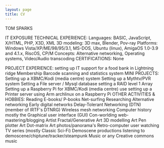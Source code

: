 ```yaml
---
layout: page
title: CV
---
```

TOM SPARKS


IT EXPOSURE
TECHNICAL EXPERIENCE:
Languages:	BASIC, JavaScript, X/HTML, PHP, X3D, XML
3D modeling:	3D max, Blender, Pov-ray
Platforms: 	Windows Vista/XP/ME/98/95/3.1, MS-DOS, Ubuntu (linux),  AmigaOS 1.0-3.9 and 4.1.x, 		RiscOS, CP/M
Concepts:	Alternative networking, Operating systems, Video/Audio transcoding
CERTIFICATIONS:
None

PROJECT EXPERIENCE:
setting up IT support for a food bank in Lightning ridge
Membership Barcode scanning and statistics system
MINI PROJECTS:
Setting up a XBMC/Kodi (media centre) system
Setting up a Mythtv/PVR system
Setting a File server / Mysql database
setting a RAID level 1 Array
Setting up a Raspberry Pi for XBMC/Kodi (media centre) use
setting up a Printer server using Arm archlinux on a Raspberry Pi 
OTHER ACTIVITIES & HOBBIES:
Reading E-books/ P-books
Net-surfing
Researching 
Alternative networking
Early digital networks
Delay-Tolerant Networking (DTN) (member of IRTF's DTNRG)
Wireless mesh networking
Computer history mostly the Graphical user interface (GUI)
Con-worlding
web-mastering/blogging
Artist
Fractal/Generative Art
3D modelling Art
Pen plotter Art
Dot-matrix Art
photos/panorama's
Retro-computer user
watching 
TV series (mostly Classic Sci-Fi)
Demoscene productions
listening to demoscene/chiptune/tracker/steampunk Music or any Creative commons music 



